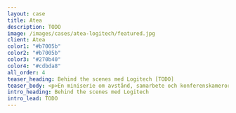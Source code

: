 ```yaml
---
layout: case
title: Atea
description: TODO
image: /images/cases/atea-logitech/featured.jpg
client: Atea
color1: "#b7005b"
color2: "#b7005b"
color3: "#270b40"
color4: "#cdbda8"
all_order: 4
teaser_heading: Behind the scenes med Logitech [TODO]
teaser_body: <p>En miniserie om avstånd, samarbete och konferenskameror.</p>
intro_heading: Behind the scenes med Logitech
intro_lead: TODO
---
```

